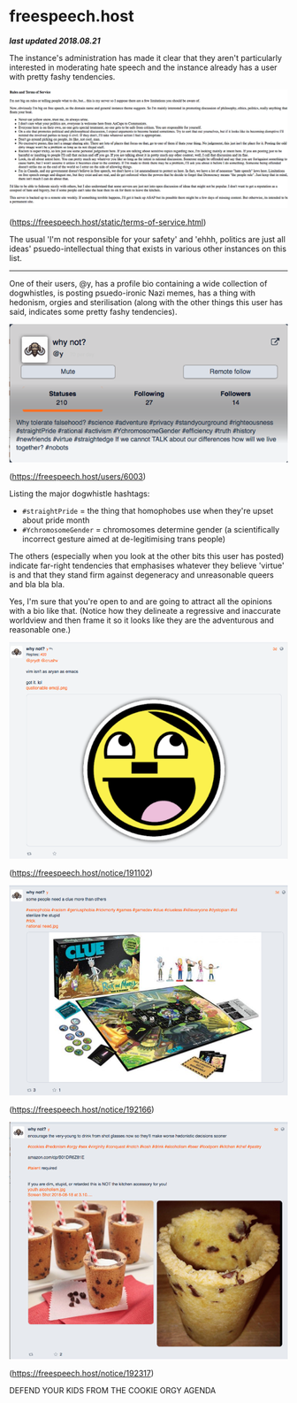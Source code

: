 # freespeech.host

***last updated 2018.08.21***

The instance's administration has made it clear that they aren't particularly interested in moderating hate speech and the instance already has a user with pretty fashy tendencies.

![](freespeech_host_tos.png)

(https://freespeech.host/static/terms-of-service.html)

The usual 'I'm not responsible for your safety' and 'ehhh, politics are just all ideas' psuedo-intellectual thing that exists in various other instances on this list.

---


One of their users, @y, has a profile bio containing a wide collection of dogwhistles, is posting psuedo-ironic Nazi memes, has a thing with hedonism, orgies and sterilisation (along with the other things this user has said, indicates some pretty fashy tendencies).

![](freespeech_host_y.png)

(https://freespeech.host/users/6003)

Listing the major dogwhistle hashtags:

- `#straightPride` = the thing that homophobes use when they're upset about pride month
- `#YchromosomeGender` = chromosomes determine gender (a scientifically incorrect gesture aimed at de-legitimising trans people)

The others (especially when you look at the other bits this user has posted) indicate far-right tendencies that emphasises whatever they believe 'virtue' is and that they stand firm against degeneracy and unreasonable queers and bla bla bla.

Yes, I'm sure that you're open to and are going to attract all the opinions with a bio like that. (Notice how they delineate a regressive and inaccurate worldview and then frame it so it looks like they are the adventurous and reasonable one.)

![](freespeech_host_191102.png)

(https://freespeech.host/notice/191102)

![](freespeech_host_192166.png)

(https://freespeech.host/notice/192166)

![](freespeech_host_192317.png)

(https://freespeech.host/notice/192317)

DEFEND YOUR KIDS FROM THE COOKIE ORGY AGENDA